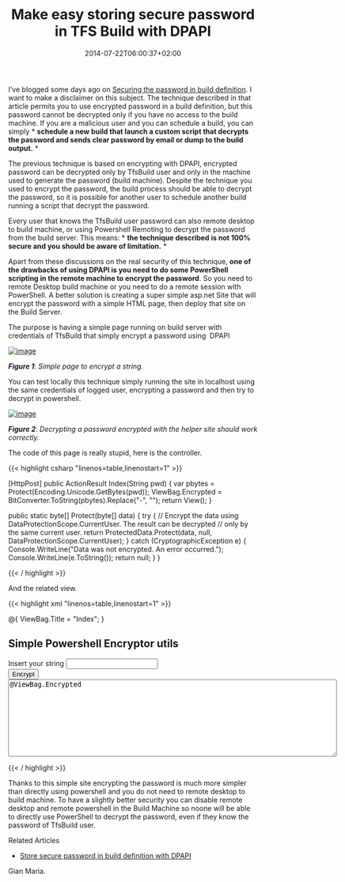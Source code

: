 ﻿---
title: "Make easy storing secure password in TFS Build with DPAPI"
description: ""
date: 2014-07-22T06:00:37+02:00
draft: false
tags: [Security,TfsBuild]
categories: [Team Foundation Server]
---
I’ve blogged some days ago on [Securing the password in build definition](http://www.codewrecks.com/blog/index.php/2014/07/12/store-secure-password-in-tfs-build-definition/). I want to make a disclaimer on this subject. The technique described in that article permits you to use encrypted password in a build definition, but this password cannot be decrypted only if you have no access to the build machine. If you are a malicious user and you can schedule a build, you can simply * **schedule a new build that launch a custom script that decrypts the password and sends clear password by email or dump to the build output.** *

The previous technique is based on encrypting with DPAPI, encrypted password can be decrypted only by TfsBuild user and only in the machine used to generate the password (build machine). Despite the technique you used to encrypt the password, the build process should be able to decrypt the password, so it is possible for another user to schedule another build running a script that decrypt the password.

Every user that knows the TfsBuild user password can also remote desktop to build machine, or using Powershell Remoting to decrypt the password from the build server. This means: * **the technique described is not 100% secure and you should be aware of limitation.** *

Apart from these discussions on the real security of this technique,  **one of the drawbacks of using DPAPI is you need to do some PowerShell scripting in the remote machine to encrypt the password**. So you need to remote Desktop build machine or you need to do a remote session with PowerShell. A better solution is creating a super simple asp.net Site that will encrypt the password with a simple HTML page, then deploy that site on the Build Server.

The purpose is having a simple page running on build server with credentials of TfsBuild that simply encrypt a password using  DPAPI

[![image](https://www.codewrecks.com/blog/wp-content/uploads/2014/07/image_thumb19.png "image")](https://www.codewrecks.com/blog/wp-content/uploads/2014/07/image19.png)

 ***Figure 1***: *Simple page to encrypt a string.*

You can test locally this technique simply running the site in localhost using the same credentials of logged user, encrypting a password and then try to decrypt in powershell.

[![image](https://www.codewrecks.com/blog/wp-content/uploads/2014/07/image_thumb20.png "image")](https://www.codewrecks.com/blog/wp-content/uploads/2014/07/image20.png)

 ***Figure 2***: *Decrypting a password encrypted with the helper site should work correctly.*

The code of this page is really stupid, here is the controller.

{{< highlight csharp "linenos=table,linenostart=1" >}}


[HttpPost]
public ActionResult Index(String pwd)
{
    var pbytes = Protect(Encoding.Unicode.GetBytes(pwd));
    ViewBag.Encrypted = BitConverter.ToString(pbytes).Replace("-", "");
    return View();
}

public static byte[] Protect(byte[] data)
{
    try
    {
        // Encrypt the data using DataProtectionScope.CurrentUser. The result can be decrypted 
        //  only by the same current user. 
        return ProtectedData.Protect(data, null, DataProtectionScope.CurrentUser);
    }
    catch (CryptographicException e)
    {
        Console.WriteLine("Data was not encrypted. An error occurred.");
        Console.WriteLine(e.ToString());
        return null;
    }
}

{{< / highlight >}}

And the related view.

{{< highlight xml "linenos=table,linenostart=1" >}}


@{
    ViewBag.Title = "Index";
}

<h2>Simple Powershell Encryptor utils</h2>
<form method="post">
    Insert your string <input type="password" name="pwd" />
    <br />
    <input type="submit" value="Encrypt" />
    <br />
    <textarea cols="80
              " rows="10" >@ViewBag.Encrypted</textarea>

</form>

{{< / highlight >}}

Thanks to this simple site encrypting the password is much more simpler than directly using powershell and you do not need to remote desktop to build machine. To have a slightly better security you can disable remote desktop and remote powershell in the Build Machine so noone will be able to directly use PowerShell to decrypt the password, even if they know the password of TfsBuild user.

Related Articles

- [Store secure password in build definition with DPAPI](http://www.codewrecks.com/blog/index.php/2014/07/12/store-secure-password-in-tfs-build-definition/)

Gian Maria.
